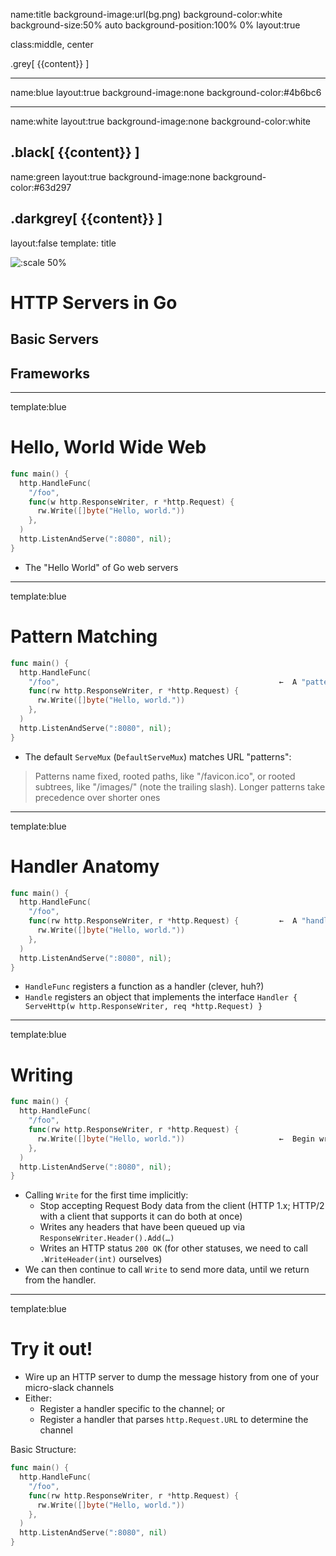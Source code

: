 name:title
background-image:url(bg.png)
background-color:white
background-size:50% auto
background-position:100% 0%
layout:true

class:middle, center

.grey[
{{content}}
]

---
name:blue
layout:true
background-image:none
background-color:#4b6bc6

---
name:white
layout:true
background-image:none
background-color:white

.black[
{{content}}
]
---
name:green
layout:true
background-image:none
background-color:#63d297

.darkgrey[
{{content}}
]
---
layout:false
template: title

![:scale 50%](slack.png)

# HTTP Servers in Go

## Basic Servers
## Frameworks

---
template:blue

# Hello, World Wide Web

```go
func main() {
  http.HandleFunc(
    "/foo",
    func(w http.ResponseWriter, r *http.Request) {
      rw.Write([]byte("Hello, world."))
    },
  )
  http.ListenAndServe(":8080", nil);
}
```

* The "Hello World" of Go web servers

---
template:blue

# Pattern Matching

```go
func main() {
  http.HandleFunc(
    "/foo",                                                 ←  A "pattern"
    func(rw http.ResponseWriter, r *http.Request) {
      rw.Write([]byte("Hello, world."))
    },
  )
  http.ListenAndServe(":8080", nil);
}
```

* The default `ServeMux` (`DefaultServeMux`) matches URL "patterns":

> Patterns name fixed, rooted paths, like "/favicon.ico", or rooted subtrees, like "/images/" (note the trailing slash). Longer patterns take precedence over shorter ones

---
template:blue

# Handler Anatomy

```go
func main() {
  http.HandleFunc(
    "/foo",
    func(rw http.ResponseWriter, r *http.Request) {         ←  A "handler"
      rw.Write([]byte("Hello, world."))
    },
  )
  http.ListenAndServe(":8080", nil);
}
```

* `HandleFunc` registers a function as a handler (clever, huh?)
* `Handle` registers an object that implements the interface `Handler { ServeHttp(w http.ResponseWriter, req *http.Request) }`

---
template:blue

# Writing

```go
func main() {
  http.HandleFunc(
    "/foo",
    func(rw http.ResponseWriter, r *http.Request) {
      rw.Write([]byte("Hello, world."))                     ←  Begin writing a resopnse body
    },
  )
  http.ListenAndServe(":8080", nil);
}
```

* Calling `Write` for the first time implicitly:
  * Stop accepting Request Body data from the client (HTTP 1.x; HTTP/2 with a client that supports it can do both at once)
  * Writes any headers that have been queued up via `ResponseWriter.Header().Add(…)`
  * Writes an HTTP status `200 OK` (for other statuses, we need to call `.WriteHeader(int)` ourselves)
* We can then continue to call `Write` to send more data, until we return from the handler.

---
template:blue

# Try it out!

* Wire up an HTTP server to dump the message history from one of your micro-slack channels
* Either:
    * Register a handler specific to the channel; or
    * Register a handler that parses `http.Request.URL` to determine the channel

Basic Structure:

```go
func main() {
  http.HandleFunc(
    "/foo",
    func(rw http.ResponseWriter, r *http.Request) {
      rw.Write([]byte("Hello, world."))
    },
  )
  http.ListenAndServe(":8080", nil)
}
```
